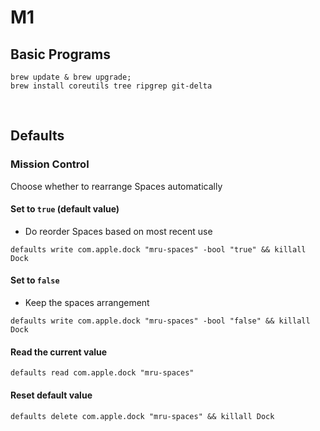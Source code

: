 # M1

## Basic Programs

```shell
brew update & brew upgrade;
brew install coreutils tree ripgrep git-delta
```


<br />

## Defaults

### Mission Control

Choose whether to rearrange Spaces automatically


#### Set to `true` (default value)

  - Do reorder Spaces based on most recent use

```shell
defaults write com.apple.dock "mru-spaces" -bool "true" && killall Dock
```

#### Set to `false`

  - Keep the spaces arrangement

```shell
defaults write com.apple.dock "mru-spaces" -bool "false" && killall Dock
```


#### Read the current value

```shell
defaults read com.apple.dock "mru-spaces"
```

#### Reset default value

```shell
defaults delete com.apple.dock "mru-spaces" && killall Dock
```

